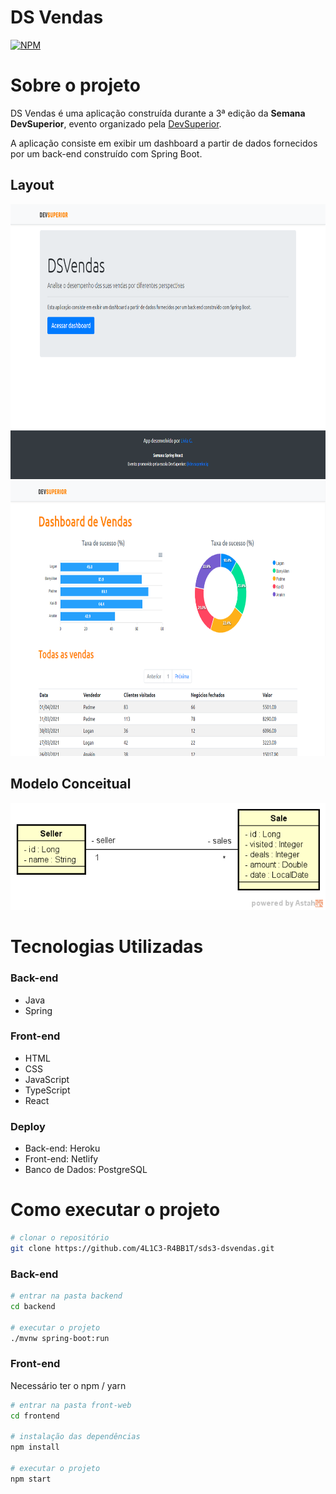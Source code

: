# DS Vendas
[![NPM](https://img.shields.io/npm/l/react)](https://github.com/4L1C3-R4BB1T/sds3-dsvendas/blob/main/LICENSE) 

# Sobre o projeto
DS Vendas é uma aplicação construída durante a 3ª edição da **Semana DevSuperior**, evento organizado pela [DevSuperior](https://devsuperior.com.br "Site da DevSuperior").

A aplicação consiste em exibir um dashboard a partir de dados fornecidos por um back-end construído com Spring Boot.

## Layout 
<img height="440" src="https://github.com/4L1C3-R4BB1T/sds3-dsvendas/raw/main/_assets/web1.png" alt="Web 1" title="Tela início">
<img height="440" src="https://github.com/4L1C3-R4BB1T/sds3-dsvendas/raw/main/_assets/web2.png" alt="Web 2" title="Tela dashboard">

## Modelo Conceitual
![Modelo Conceitual](https://github.com/4L1C3-R4BB1T/sds3-dsvendas/raw/main/_assets/modelo-conceitual.png)

# Tecnologias Utilizadas
### Back-end
- Java
- Spring 
### Front-end
- HTML 
- CSS  
- JavaScript 
- TypeScript
- React
### Deploy
- Back-end: Heroku
- Front-end: Netlify
- Banco de Dados: PostgreSQL

# Como executar o projeto
```bash
# clonar o repositório
git clone https://github.com/4L1C3-R4BB1T/sds3-dsvendas.git
```
### Back-end
```bash
# entrar na pasta backend
cd backend

# executar o projeto
./mvnw spring-boot:run
```

### Front-end
Necessário ter o npm / yarn

```bash
# entrar na pasta front-web
cd frontend

# instalação das dependências
npm install

# executar o projeto
npm start
```
